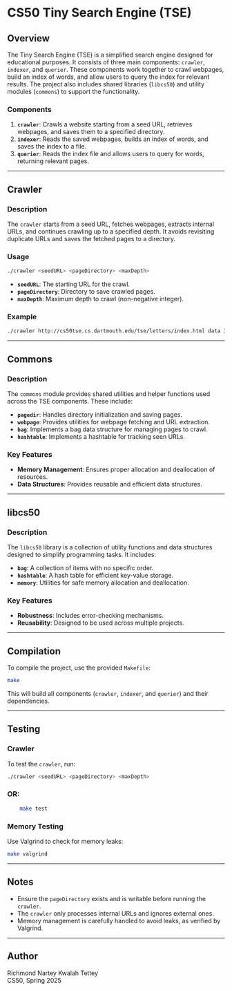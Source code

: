 # CS50 Tiny Search Engine (TSE)

## Overview

The Tiny Search Engine (TSE) is a simplified search engine designed for educational purposes. It consists of three main components: `crawler`, `indexer`, and `querier`. These components work together to crawl webpages, build an index of words, and allow users to query the index for relevant results. The project also includes shared libraries (`libcs50`) and utility modules (`commons`) to support the functionality.

### Components

1. **`crawler`**: Crawls a website starting from a seed URL, retrieves webpages, and saves them to a specified directory.
2. **`indexer`**: Reads the saved webpages, builds an index of words, and saves the index to a file.
3. **`querier`**: Reads the index file and allows users to query for words, returning relevant pages.

---

## Crawler

### Description

The `crawler` starts from a seed URL, fetches webpages, extracts internal URLs, and continues crawling up to a specified depth. It avoids revisiting duplicate URLs and saves the fetched pages to a directory.

### Usage

```bash
./crawler <seedURL> <pageDirectory> <maxDepth>
```

- **`seedURL`**: The starting URL for the crawl.
- **`pageDirectory`**: Directory to save crawled pages.
- **`maxDepth`**: Maximum depth to crawl (non-negative integer).

### Example

```bash
./crawler http://cs50tse.cs.dartmouth.edu/tse/letters/index.html data 3
```

---

## Commons

### Description

The `commons` module provides shared utilities and helper functions used across the TSE components. These include:

- **`pagedir`**: Handles directory initialization and saving pages.
- **`webpage`**: Provides utilities for webpage fetching and URL extraction.
- **`bag`**: Implements a bag data structure for managing pages to crawl.
- **`hashtable`**: Implements a hashtable for tracking seen URLs.

### Key Features

- **Memory Management**: Ensures proper allocation and deallocation of resources.
- **Data Structures**: Provides reusable and efficient data structures.

---

## libcs50

### Description

The `libcs50` library is a collection of utility functions and data structures designed to simplify programming tasks. It includes:

- **`bag`**: A collection of items with no specific order.
- **`hashtable`**: A hash table for efficient key-value storage.
- **`memory`**: Utilities for safe memory allocation and deallocation.

### Key Features

- **Robustness**: Includes error-checking mechanisms.
- **Reusability**: Designed to be used across multiple projects.

---

## Compilation

To compile the project, use the provided `Makefile`:

```bash
make
```

This will build all components (`crawler`, `indexer`, and `querier`) and their dependencies.

---

## Testing

### Crawler

To test the `crawler`, run:

```bash
./crawler <seedURL> <pageDirectory> <maxDepth>
```

### OR:
```bash
    make test
```

### Memory Testing

Use Valgrind to check for memory leaks:

```bash
make valgrind
```

---

## Notes

- Ensure the `pageDirectory` exists and is writable before running the `crawler`.
- The `crawler` only processes internal URLs and ignores external ones.
- Memory management is carefully handled to avoid leaks, as verified by Valgrind.

---

## Author

Richmond Nartey Kwalah Tettey  
CS50, Spring 2025